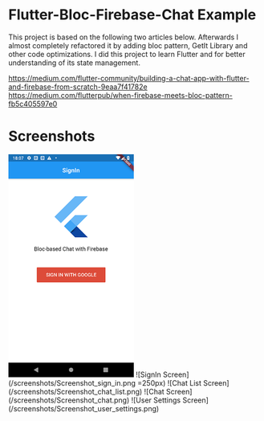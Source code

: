 # Flutter-Bloc-Firebase-Chat Example
This project is based on the following two articles below. Afterwards I almost completely refactored it by adding bloc pattern, GetIt Library and other code optimizations. I did this project to learn Flutter and for better understanding of its state management.

https://medium.com/flutter-community/building-a-chat-app-with-flutter-and-firebase-from-scratch-9eaa7f41782e
https://medium.com/flutterpub/when-firebase-meets-bloc-pattern-fb5c405597e0

# Screenshots
<img src="screenshots/Screenshot_sign_in.png" width="250">
![SignIn Screen](/screenshots/Screenshot_sign_in.png =250px) ![Chat List Screen](/screenshots/Screenshot_chat_list.png) ![Chat Screen](/screenshots/Screenshot_chat.png) ![User Settings Screen](/screenshots/Screenshot_user_settings.png) 
